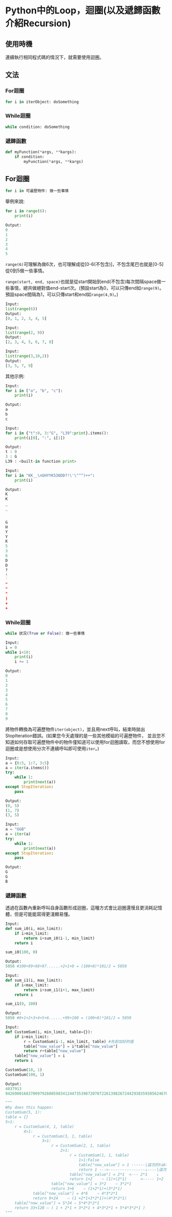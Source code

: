 # Python中的Loop，迴圈(以及遞歸函數介紹Recursion)

## 使用時機
連續執行相同程式碼的情況下，就需要使用迴圈。

## 文法

### For迴圈

```python
for i in iterObject: doSomething
```

### While迴圈

```python
while condition: doSomething
```

### 遞歸函數

```python
def myFunction(*args, **kargs):
    if condition:
        myFunction(*args, **kargs)
```

## For迴圈

```python
for i in 可遍歷物件: 做一些事情
```

舉例來說:

```python
for i in range(6):
    print(i)
```
```python
Output:
0
1
2
3
4
5
```

`range(6)`可理解為做6次，也可理解成從\[0-6(不包含)\]，不包含尾巴也就是\[0-5\]從0到5做一些事情。

`range(start, end, space)`也就是從start開始到end(不包含)每次間隔space做一些事情，總共做絕對值end-start次。(預設start為0，可以只傳end如`range(9)`。預設space間隔為1，可以只傳start和end如`range(4,9)`。)

```python
Input:
list(range(6))
Output:
[0, 1, 2, 3, 4, 5]

Input:
list(range(2, 9))
Output:
[2, 3, 4, 5, 6, 7, 8]

Input:
list(range(3,10,2))
Output:
[3, 5, 7, 9]
```

其他示例:

```python
Input:
for i in ["a", "b", "c"]:
    print(i)

Output:
a
b
c

Input:
for i in {"t":0, 3:"G", "L39":print}.items():
    print(i[0], ":", i[1])

Output:
t : 0
3 : G
L39 : <built-in function print>

Input:
for i in "KK__\nGHYYK536DD?!\'\"^^)++":
    print(i)

Output:
K
K
_
_


G
H
Y
Y
K
5
3
6
D
D
?
!
'
"
^
^
)
+
+
```

### While迴圈

```python
while 狀況(True or False): 做一些事情
```

```python
Input:
i = 0
while i<10:
    print(i)
    i += 1

Output:
0
1
2
3
4
5
6
7
8
9
```

將物件轉換為可遍歷物件`iter(object)`，並且用next呼叫，結束時拋出StopIteration錯誤。(如果您今天處理的是一些其他模組的可遍歷物件，
並且您不知道如何存取可遍歷物件中的物件僅知道可以使用for迴圈讀取，而您不想使用for迴圈或是想使用分次不連續呼叫即可使用`iter`。)

```python
Input:
a = {0:5, 1:7, 3:5}
a = iter(a.items())
try:
    while 1:
        print(next(a))
except StopIteration:
    pass

Output:
(0, 5)
(1, 7)
(3, 5)

Input:
a = "GGB"
a = iter(a)
try:
    while 1:
        print(next(a))
except StopIteration:
    pass

Output:
G
G
B
```
### 遞歸函數
透過在函數內重新呼叫自身函數形成迴圈，這種方式會比迴圈還慢且更消耗記憶體，但是可能能寫得更淺顯易懂。
```python
Input:
def sum_i0(i, min_limit):
    if i>min_limit:
        return i+sum_i0(i-1, min_limit)
    return i

sum_i0(100, 0)

Output:
5050 #100+99+98+97......+2+1+0 = (100+0)*101/2 = 5050

Input:
def sum_i1(i, max_limit):
    if i<max_limit:
        return i+sum_i1(i+1, max_limit)
    return i

sum_i1(0, 100)

Output:
5050 #0+1+2+3+4+5+6......+99+100 = (100+0)*101/2 = 5050

Input:
def CustomSum(i, min_limit, table={}):
    if i>min_limit:
        r = CustomSum(i-1, min_limit, table) #先前加好的值
        table["now_value"] = i*table["now_value"]
        return r+table["now_value"]
    table["now_value"] = i
    return i

CustomSum(10, 1)
CustomSum(100, 1)

Output:
4037913
94269001683709979260859834124473539872070722613982672442938359305624678223479506023400294093599136466986609124347432647622826870038220556442336528920420940313

"""
Why does this happen:
CustomSum(5, 1):
table = {}
5>1:
    r = CustomSum(4, 1, table)
        4>1:
            r = CustomSum(3, 1, table)
                3>1:
                    r = CustomSum(2, 1, table)
                        2>1:
                            r = CustomSum(1, 1, table)
                                1>1:False
                                table["now_value"] = 1 ------|這次的table["now_value"]會造就下一次table["now_value"]的其中一個乘數。
                                return 1 --->----------------↓----|這次的return值會造就下一次return的其中一個加數。
                            table["now_value"] = 2*1  <--- 2*1    ↓
                            return 1+2    ⇨ (1)+(2*1)      <----- 1+2
                    table["now_value"] = 3*2    ⇨ 3*2*1
                    return 3+6    ⇨ (1+2*1)+(3*2*1)
            table["now_value"] = 4*6    ⇨ 4*3*2*1
            return 9+24    ⇨ (1 +2*1+3*2*1)+(4*3*2*1)
    table["now_value"] = 5*24 ⇨ 5*4*3*2*1
    return 33+120 ⇨ ( 1 + 2*1 + 3*2*1 + 4*3*2*1 + 5*4*3*2*1 )
"""
```
